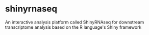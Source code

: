 # shinyrnaseq
An interactive analysis platform called ShinyRNAseq for downstream transcriptome analysis based on the R language's Shiny framework
